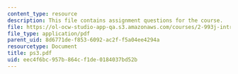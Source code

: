 ```yaml
---
content_type: resource
description: This file contains assignment questions for the course.
file: https://ol-ocw-studio-app-qa.s3.amazonaws.com/courses/2-993j-introduction-to-numerical-analysis-for-engineering-13-002j-spring-2005/eec4f6bc957b864cf1de0184037bd52b_ps3.pdf
file_type: application/pdf
parent_uid: 8d6771de-f853-6092-ac2f-f5a04ee4294a
resourcetype: Document
title: ps3.pdf
uid: eec4f6bc-957b-864c-f1de-0184037bd52b
---
```

